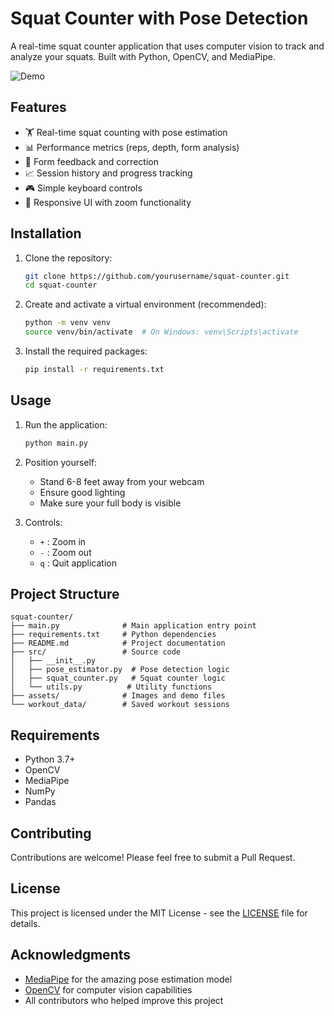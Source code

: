 # Squat Counter with Pose Detection

A real-time squat counter application that uses computer vision to track and analyze your squats. Built with Python, OpenCV, and MediaPipe.

![Demo](assets/demo.gif)

## Features

- 🏋️ Real-time squat counting with pose estimation
- 📊 Performance metrics (reps, depth, form analysis)
- 🎯 Form feedback and correction
- 📈 Session history and progress tracking
- 🎮 Simple keyboard controls
- 📱 Responsive UI with zoom functionality

## Installation

1. Clone the repository:
   ```bash
   git clone https://github.com/yourusername/squat-counter.git
   cd squat-counter
   ```

2. Create and activate a virtual environment (recommended):
   ```bash
   python -m venv venv
   source venv/bin/activate  # On Windows: venv\Scripts\activate
   ```

3. Install the required packages:
   ```bash
   pip install -r requirements.txt
   ```

## Usage

1. Run the application:
   ```bash
   python main.py
   ```

2. Position yourself:
   - Stand 6-8 feet away from your webcam
   - Ensure good lighting
   - Make sure your full body is visible

3. Controls:
   - `+` : Zoom in
   - `-` : Zoom out
   - `q` : Quit application

## Project Structure

```
squat-counter/
├── main.py              # Main application entry point
├── requirements.txt     # Python dependencies
├── README.md            # Project documentation
├── src/                 # Source code
│   ├── __init__.py
│   ├── pose_estimator.py  # Pose detection logic
│   ├── squat_counter.py   # Squat counter logic
│   └── utils.py          # Utility functions
├── assets/              # Images and demo files
└── workout_data/        # Saved workout sessions
```

## Requirements

- Python 3.7+
- OpenCV
- MediaPipe
- NumPy
- Pandas

## Contributing

Contributions are welcome! Please feel free to submit a Pull Request.

## License

This project is licensed under the MIT License - see the [LICENSE](LICENSE) file for details.

## Acknowledgments

- [MediaPipe](https://mediapipe.dev/) for the amazing pose estimation model
- [OpenCV](https://opencv.org/) for computer vision capabilities
- All contributors who helped improve this project
